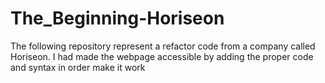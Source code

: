 # The_Beginning-Horiseon

The following repository represent a refactor code from a company called Horiseon. I had made the webpage accessible by adding the proper code and syntax in order make it work
